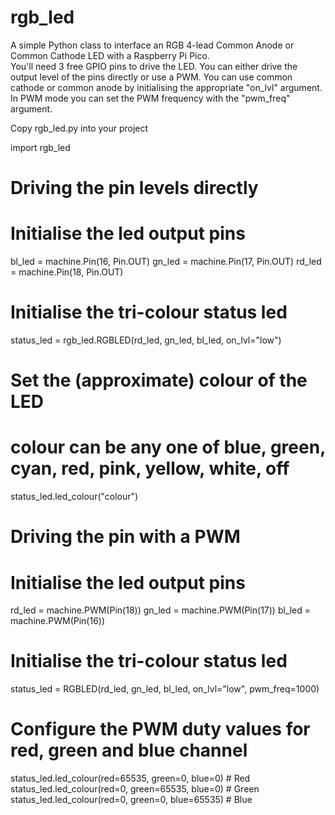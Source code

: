 # rgb_led
A simple Python class to interface an RGB 4-lead Common Anode or Common Cathode LED with a Raspberry Pi Pico.  
You'll need 3 free GPIO pins to drive the LED.
You can either drive the output level of the pins directly or use a PWM.
You can use common cathode or common anode by initialising the appropriate "on_lvl" argument.
In PWM mode you can set the PWM frequency with the "pwm_freq" argument.

Copy rgb_led.py into your project

import rgb_led

# Driving the pin levels directly
# Initialise the led output pins
bl_led = machine.Pin(16, Pin.OUT)
gn_led = machine.Pin(17, Pin.OUT)
rd_led = machine.Pin(18, Pin.OUT)

# Initialise the tri-colour status led
status_led = rgb_led.RGBLED(rd_led, gn_led, bl_led, on_lvl="low")

# Set the (approximate) colour of the LED
# colour can be any one of blue, green, cyan, red, pink, yellow, white, off
status_led.led_colour("colour")

# Driving the pin with a PWM
# Initialise the led output pins
rd_led = machine.PWM(Pin(18))
gn_led = machine.PWM(Pin(17))
bl_led = machine.PWM(Pin(16))

# Initialise the tri-colour status led
status_led = RGBLED(rd_led, gn_led, bl_led, on_lvl="low", pwm_freq=1000)

# Configure the PWM duty values for red, green and blue channel
status_led.led_colour(red=65535, green=0, blue=0) # Red
status_led.led_colour(red=0, green=65535, blue=0) # Green
status_led.led_colour(red=0, green=0, blue=65535) # Blue
